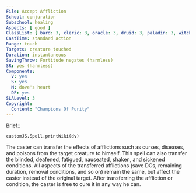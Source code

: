 ```yaml
---
File: Accept Affliction
School: conjuration
Subschool: healing
Aspects: [ good ]
ClassList: { bard: 3, cleric: 3, oracle: 3, druid: 3, paladin: 3, witch: 3 }
CastTime: standard action
Range: touch
Targets: creature touched
Duration: instantaneous
SavingThrow: Fortitude negates (harmless)
SR: yes (harmless)
Components:
  V: yes
  S: yes
  M: dove's heart
  DF: yes
SLALevel: 3
Copyright:
  Content: "Champions Of Purity"
---
```

Brief:: 

```dataviewjs
customJS.Spell.printWiki(dv)
```

The caster can transfer the effects of afflictions such as curses, diseases, and poisons from the target creature to himself. This spell can also transfer the blinded, deafened, fatigued, nauseated, shaken, and sickened conditions. All aspects of the transferred afflictions (save DCs, remaining duration, removal conditions, and so on) remain the same, but affect the caster instead of the original target. After transferring the affliction or condition, the caster is free to cure it in any way he can.
